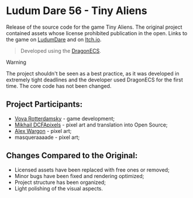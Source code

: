 # Ludum Dare 56 - Tiny Aliens

Release of the source code for the game Tiny Aliens. The original project contained assets whose license prohibited publication in the open. Links to the game on [LudumDare](https://ldjam.com/events/ludum-dare/56/tiny-aliens) and on [Itch.io](https://greatvv.itch.io/tiny-aliens-ludumdare-56). 

> Developed using the [DragonECS](https://github.com/DCFApixels/DragonECS).

> [!WARNING]
> The project shouldn't be seen as a best practice, as it was developed  in extremely tight deadlines and the developer used DragonECS for the first time. The core code has not been changed.



## Project Participants:
* [Vova Rotterdamsky](https://github.com/GreatVV) - game development;
* [Mikhail DCFApixels](https://github.com/DCFApixels) - pixel art and translation into Open Source;
* [Alex Wargon](https://github.com/AlexWargon) - pixel art;
* masqueraaaade - pixel art;

## Changes Compared to the Original:
* Licensed assets have been replaced with free ones or removed;
* Minor bugs have been fixed and rendering optimized;
* Project structure has been organized;
* Light polishing of the visual aspects.